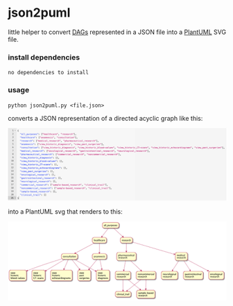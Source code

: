 # json2puml

little helper to convert [DAGs](https://en.wikipedia.org/wiki/Directed_acyclic_graph) represented in a JSON file into a [PlantUML](https://plantuml.com/) SVG file.

### install dependencies

    no dependencies to install

### usage

    python json2puml.py <file.json>

converts a JSON representation of a directed acyclic graph like this:

![ehealth.json](ehealth_json.png)

into a PlantUML svg that renders to this:

![ehealth.svg](ehealth.png)